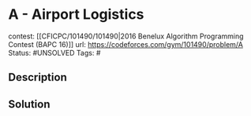 # A - Airport Logistics

contest: [[CFICPC/101490/101490|2016 Benelux Algorithm Programming Contest (BAPC 16)]]
url: https://codeforces.com/gym/101490/problem/A
Status: #UNSOLVED
Tags: #

## Description

## Solution

